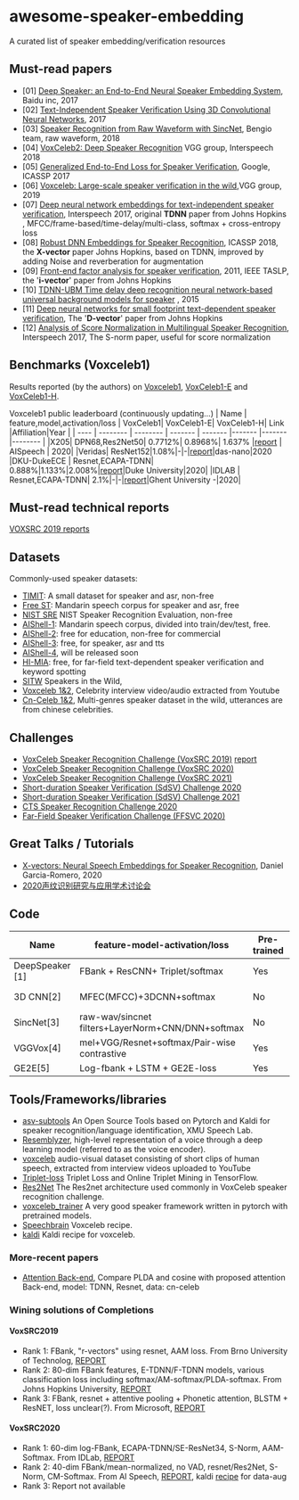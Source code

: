 # awesome-speaker-embedding
A curated list of speaker embedding/verification resources


## Must-read papers
- \[01\] [Deep Speaker: an End-to-End Neural Speaker Embedding System](https://arxiv.org/abs/1705.02304), Baidu inc, 2017
- \[02\] [Text-Independent Speaker Verification Using 3D Convolutional Neural Networks](https://arxiv.org/abs/1705.09422), 2017
- \[03\] [Speaker Recognition from Raw Waveform with SincNet](https://arxiv.org/abs/1808.00158), Bengio team,  raw waveform, 2018
- \[04\] [VoxCeleb2: Deep Speaker Recognition](https://arxiv.org/abs/1806.05622) VGG group, Interspeech 2018
- \[05\] [Generalized End-to-End Loss for Speaker Verification](https://arxiv.org/abs/1710.10467), Google, ICASSP 2017
- \[06\] [Voxceleb: Large-scale speaker verification in the wild](https://www.robots.ox.ac.uk/~vgg/publications/2019/Nagrani19/nagrani19.pdf),VGG group, 2019
- \[07\] [Deep neural network embeddings for text-independent speaker verification](http://danielpovey.com/files/2017_interspeech_embeddings.pdf), Interspeech 2017, original <b>TDNN</b> paper from Johns Hopkins , MFCC/frame-based/time-delay/multi-class, softmax + cross-entropy loss
- \[08\] [Robust DNN Embeddings for Speaker Recognition](https://arxiv.org/pdf/1803.09153v1.pdf), ICASSP 2018, the <b>X-vector</b> paper Johns Hopkins,  based on TDNN, improved by adding Noise and reverberation for augmentation
- \[09\] [Front-end factor analysis for speaker verification](http://groups.csail.mit.edu/sls/archives/root/publications/2010/Dehak_IEEE_Transactions.pdf), 2011, IEEE TASLP,  the '<b>i-vector</b>' paper from Johns Hopkins 
- \[10\] [TDNN-UBM Time delay deep recognition neural network-based universal background models for speaker](https://www.danielpovey.com/files/2015_asru_tdnn_ubm.pdf) , 2015 
- \[11\] [Deep neural networks for small footprint text-dependent speaker verification](https://static.googleusercontent.com/media/research.google.com/en//pubs/archive/41939.pdf), The '<b>D-vector</b>' paper from Johns Hopkins 
- \[12\] [Analysis of Score Normalization in Multilingual Speaker Recognition](http://www.fit.vutbr.cz/research/groups/speech/publi/2017/matejka_interspeech2017_IS170803.pdf), Interspeech 2017, The S-norm paper, useful for score normalization 


## Benchmarks (Voxceleb1)

Results reported (by the authors) on [Voxceleb1](https://www.robots.ox.ac.uk/~vgg/data/voxceleb/meta/veri_test2.txt), [VoxCeleb1-E](https://www.robots.ox.ac.uk/~vgg/data/voxceleb/meta/list_test_all2.txt) and [VoxCeleb1-H](https://www.robots.ox.ac.uk/~vgg/data/voxceleb/meta/list_test_hard2.txt).

Voxceleb1 public leaderboard (continuously updating...)
| Name |  feature,model,activation/loss |  VoxCeleb1| VoxCeleb1-E| VoxCeleb1-H| Link |Affiliation|Year |
| ---- | -------- | -------- | ------- | -------  |-------  |-------  |--------  |
|X205| DPN68,Res2Net50| 0.7712%| 0.8968%| 1.637% |[report](https://arxiv.org/pdf/2011.00200.pdf) | AISpeech | 2020|
|Veridas| ResNet152|1.08%|-|-|[report](https://www.robots.ox.ac.uk/~vgg/data/voxceleb/data_workshop_2020/veridas.pdf)|das-nano|2020
|DKU-DukeECE | Resnet,ECAPA-TDNN| 0.888%|1.133%|2.008%|[report](https://arxiv.org/pdf/2010.12731.pdf)|Duke University|2020|
|IDLAB | Resnet,ECAPA-TDNN| 2.1%|-|-|[report](https://arxiv.org/pdf/2010.12468.pdf)|Ghent University -|2020|

## Must-read technical reports

[VOXSRC 2019 reports](https://www.robots.ox.ac.uk/~vgg/data/voxceleb/files/VoxSRC19.pdf)

## Datasets
Commonly-used speaker datasets: 
- [TIMIT](https://catalog.ldc.upenn.edu/LDC93S1): A small dataset for speaker and asr, non-free
- [Free ST](https://www.openslr.org/38/): Mandarin speech corpus for speaker and asr, free 
- [NIST SRE](https://sre.nist.gov/) NIST Speaker Recognition Evaluation, non-free
- [AIShell-1](https://www.openslr.org/33/): Mandarin speech corpus, divided into train/dev/test, free. 
- [AIShell-2](http://www.aishelltech.com/aishell_2): free for education, non-free for commercial
- [AIShell-3](https://www.openslr.org/93/): free, for speaker, asr and tts
- [AIShell-4](https://arxiv.org/abs/2104.03603), will be released soon
- [HI-MIA](https://www.openslr.org/85/): free, for far-field text-dependent  speaker verification and  keyword spotting
- [SITW](http://www.speech.sri.com/projects/sitw/) Speakers in the Wild, 
- [Voxceleb 1&2](https://www.openslr.org/82/), Celebrity interview video/audio extracted from Youtube
- [Cn-Celeb 1&2](https://www.robots.ox.ac.uk/~vgg/data/voxceleb/vox2.html), Multi-genres speaker dataset in the wild, utterances are from chinese celebrities. 

## Challenges
- [VoxCeleb Speaker Recognition Challenge (VoxSRC 2019)](https://www.robots.ox.ac.uk/~vgg/data/voxceleb/competition2019.html) [report](https://www.robots.ox.ac.uk/~vgg/data/voxceleb/files/VoxSRC19.pdf)
- [VoxCeleb Speaker Recognition Challenge (VoxSRC 2020)](https://www.robots.ox.ac.uk/~vgg/data/voxceleb/competition2020.html)
- [VoxCeleb Speaker Recognition Challenge (VoxSRC 2021)](https://www.robots.ox.ac.uk/~vgg/data/voxceleb/competition2021.html)
- [Short-duration Speaker Verification (SdSV) Challenge 2020](https://sdsvc.github.io/2020/)
- [Short-duration Speaker Verification (SdSV) Challenge 2021](https://sdsvc.github.io/)
- [CTS Speaker Recognition Challenge 2020](https://sre.nist.gov/cts-challenge)
- [Far-Field Speaker Verification Challenge (FFSVC 2020)](http://2020.ffsvc.org/)

## Great Talks / Tutorials
- [X-vectors: Neural Speech Embeddings for Speaker Recognition](https://www.robots.ox.ac.uk/~vgg/data/voxceleb/data_workshop_2020/keynote/daniel_talk.mp4), Daniel Garcia-Romero, 2020
- [2020声纹识别研究与应用学术讨论会](https://hub.baai.ac.cn/view/4289)



## Code 

| Name |  feature-model-activation/loss | Pre-trained | Datasets|  Link |
| ---- | -------- | -------- | ------- | -------  |
| DeepSpeaker \[1\] |  FBank + ResCNN+ Triplet/softmax | Yes |librispeech|  [tensorflow](https://github.com/philipperemy/deep-speaker]) |
|3D CNN\[2\]| MFEC(MFCC)+3DCNN+softmax| No| WVU-Multimodal |  [tensorflow](https://github.com/astorfi/3D-convolutional-speaker-recognition)|
|SincNet\[3\]|raw-wav/sincnet filters+LayerNorm+CNN/DNN+softmax|No|Librispeech|[pytorch](https://github.com/mravanelli/SincNet) [speechbrain](https://github.com/speechbrain/speechbrain)|
|VGGVox\[4\]|mel+VGG/Resnet+softmax/Pair-wise contrastive|Yes|voxceleb1&2 | [Matconvnet](https://github.com/a-nagrani/VGGVox) |
|GE2E\[5\]|Log-fbank + LSTM + GE2E-loss|Yes| Ok-Google| [pytorch](https://github.com/HarryVolek/PyTorch_Speaker_Verification),[Tensorflow](https://github.com/Janghyun1230/Speaker_Verification) |

## Tools/Frameworks/libraries
- [asv-subtools](https://github.com/Snowdar/asv-subtools)  An Open Source Tools based on Pytorch and Kaldi for speaker recognition/language identification, XMU Speech Lab. 
- [Resemblyzer](https://github.com/resemble-ai/Resemblyzer), high-level representation of a voice through a deep learning model (referred to as the voice encoder).
- [voxceleb](https://www.robots.ox.ac.uk/~vgg/data/voxceleb/) audio-visual dataset consisting of short clips of human speech, extracted from interview videos uploaded to YouTube
- [Triplet-loss](https://omoindrot.github.io/triplet-loss) Triplet Loss and Online Triplet Mining in TensorFlow. 
- [Res2Net](https://github.com/Res2Net/Res2Net-PretrainedModels) The Res2net architecture used commonly in VoxCeleb speaker recognition challenge. 
- [voxceleb_trainer](https://github.com/clovaai/voxceleb_trainer) A very good speaker framework written in pytorch with pretrained models. 
- [Speechbrain](https://github.com/speechbrain/speechbrain/tree/develop/recipes/VoxCeleb/SpeakerRec)  Voxceleb recipe. 
- [kaldi](https://github.com/kaldi-asr/kaldi/tree/master/egs/voxceleb) Kaldi recipe for voxceleb. 
### More-recent papers
- [Attention Back-end](https://arxiv.org/pdf/2104.01541.pdf), Compare PLDA and cosine with proposed attention Back-end, model: TDNN, Resnet, data: cn-celeb


### Wining solutions of Completions
#### VoxSRC2019
- Rank 1:  FBank, "r-vectors" using resnet, AAM loss. From Brno University of Technolog, [REPORT](https://www.robots.ox.ac.uk/~vgg/data/voxceleb/data_workshop/BUT_Zeinali_VoxSRC.pdf)
- Rank 2: 80-dim FBank features, E-TDNN/F-TDNN models, various classification loss including softmax/AM-softmax/PLDA-softmax. From Johns Hopkins University, [REPORT](https://www.robots.ox.ac.uk/~vgg/data/voxceleb/data_workshop/JHU-HLTCOE_VoxSRC.pdf)
- Rank 3: FBank, resnet + attentive pooling + Phonetic attention, BLSTM + ResNET, loss unclear(?). From Microsoft, [REPORT](https://www.robots.ox.ac.uk/~vgg/data/voxceleb/data_workshop/VoxSRC_TZ_microsoft.pdf)


#### VoxSRC2020
- Rank 1: 60-dim log-FBank, ECAPA-TDNN/SE-ResNet34, S-Norm, AAM-Softmax. From IDLab, [REPORT](https://www.robots.ox.ac.uk/~vgg/data/voxceleb/data_workshop_2020/participants/JTBD.pdf)
- Rank 2: 40-dim FBank/mean-normalized, no VAD, resnet/Res2Net, S-Norm, CM-Softmax. From AI Speech, [REPORT](https://arxiv.org/pdf/2011.00200.pdf), kaldi [recipe](https://github.com/kaldi-asr/kaldi/tree/master/egs/voxceleb) for data-aug
- Rank 3: Report not available





